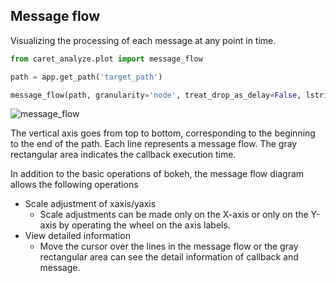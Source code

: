 ## Message flow

Visualizing the processing of each message at any point in time.

```python
from caret_analyze.plot import message_flow

path = app.get_path('target_path')

message_flow(path, granularity='node', treat_drop_as_delay=False, lstrip_s=1, rstrip_s=1)
```

![message_flow](../imgs/message_flow_sample.png)

The vertical axis goes from top to bottom, corresponding to the beginning to the end of the path.
Each line represents a message flow. The gray rectangular area indicates the callback execution time.

In addition to the basic operations of bokeh, the message flow diagram allows the following operations

- Scale adjustment of xaxis/yaxis
  - Scale adjustments can be made only on the X-axis or only on the Y-axis by operating the wheel on the axis labels.
- View detailed information
  - Move the cursor over the lines in the message flow or the gray rectangular area can see the detail information of callback and message.
